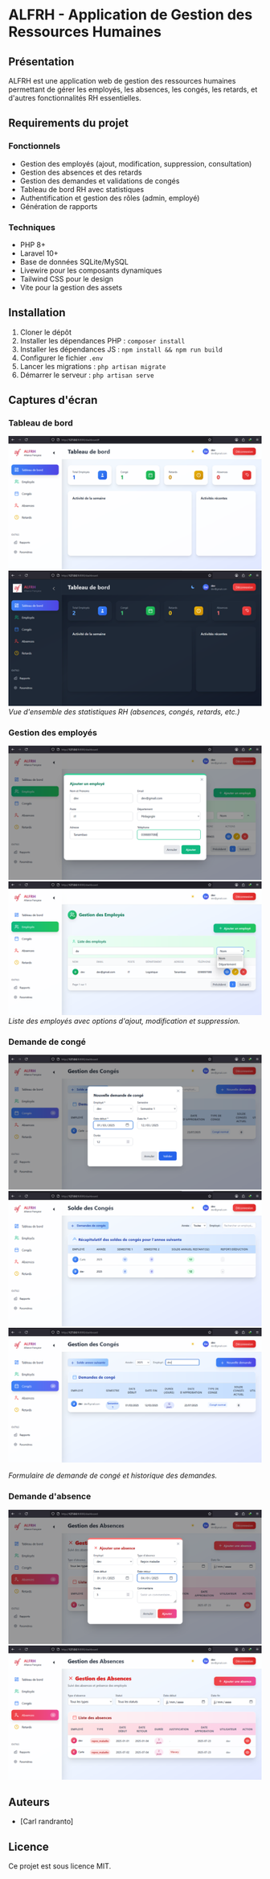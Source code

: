 
# ALFRH - Application de Gestion des Ressources Humaines

## Présentation
ALFRH est une application web de gestion des ressources humaines permettant de gérer les employés, les absences, les congés, les retards, et d'autres fonctionnalités RH essentielles.

## Requirements du projet

### Fonctionnels
- Gestion des employés (ajout, modification, suppression, consultation)
- Gestion des absences et des retards
- Gestion des demandes et validations de congés
- Tableau de bord RH avec statistiques
- Authentification et gestion des rôles (admin, employé)
- Génération de rapports

### Techniques
- PHP 8+
- Laravel 10+
- Base de données SQLite/MySQL
- Livewire pour les composants dynamiques
- Tailwind CSS pour le design
- Vite pour la gestion des assets

## Installation
1. Cloner le dépôt
2. Installer les dépendances PHP : `composer install`
3. Installer les dépendances JS : `npm install && npm run build`
4. Configurer le fichier `.env`
5. Lancer les migrations : `php artisan migrate`
6. Démarrer le serveur : `php artisan serve`

## Captures d'écran

### Tableau de bord
![DashboardClaire](public/images/Dashboard1.png)
![DashboardSombre](public/images/Dashboard2.png)
*Vue d'ensemble des statistiques RH (absences, congés, retards, etc.)*

### Gestion des employés
![AddEmployés](public/images/AddEmplyer.png)
![searchEmployés](public/images/Chearchemployer.png)
*Liste des employés avec options d'ajout, modification et suppression.*

### Demande de congé
![FoemCongés](public/images/Formconge.png)
![ListSoldeCongés](public/images/ListSoldeconge.png)
![SearchCongés](public/images/searchconge.png)

*Formulaire de demande de congé et historique des demandes.*
### Demande d'absence
![FormAbsence](public/images/FormAbsence.png)
![ListAbsence](public/images/ListAbsence.png)

## Auteurs
- [Carl randranto]

## Licence
Ce projet est sous licence MIT.
